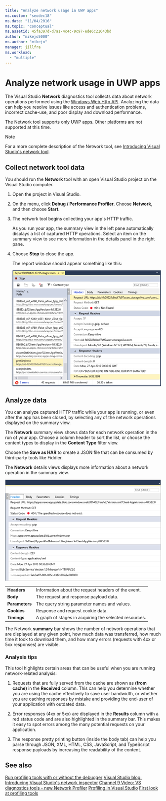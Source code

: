```yaml
---
title: "Analyze network usage in UWP apps"
ms.custom: "seodec18"
ms.date: "11/04/2016"
ms.topic: "conceptual"
ms.assetid: 45fa397d-d7a1-4c4c-9c97-ede6c21643bd
author: "mikejo5000"
ms.author: "mikejo"
manager: jillfra
ms.workload: 
  - "multiple"
---
```

# Analyze network usage in UWP apps
The Visual Studio **Network** diagnostics tool collects data about network operations performed using the [Windows.Web.Http API](/uwp/api/windows.web.http). Analyzing the data can help you resolve issues like access and authentication problems, incorrect cache-use, and poor display and download performance.

 The Network tool supports only UWP apps. Other platforms are not supported at this time.

> [!NOTE]
>  For a more complete description of the Network tool, see [Introducing Visual Studio's network tool](https://devblogs.microsoft.com/visualstudio/introducing-visual-studios-network-tool/).

## Collect network tool data
 You should run the **Network** tool with an open Visual Studio project on the Visual Studio computer.

1. Open the project in Visual Studio.

2. On the  menu, click **Debug / Performance Profiler**. Choose **Network**, and then choose **Start**.

3. The network tool begins collecting your app's HTTP traffic.

    As you run your app, the summary view in the left pane automatically displays a list of captured HTTP operations. Select an item on the summary view to see more information in the details panel in the right pane.

4. Choose **Stop** to close the app.

   The report window should appear something like this:

   ![The Network window](../profiling/media/network_fullwindow.png "NETWORK_FullWindow")

## Analyze data
 You can analyze captured HTTP traffic while your app is running, or even after the app has been closed, by selecting any of the network operations displayed on the summary view.

 The **Network** summary view shows data for each network operation in the run of your app. Choose a column header to sort the list, or choose the content types to display in the **Content Type** filter view.

 Choose the **Save as HAR** to create a JSON file that can be consumed by third-party tools like Fiddler.

 The **Network** details views displays more information about a network operation in the summary view.

 ![Network tool details pane](../profiling/media/network_detailsviewpane.png "NETWORK_DetailsViewPane")

|||
|-|-|
|**Headers**|Information about the request headers of the event.|
|**Body**|The request and response payload data.|
|**Parameters**|The query string parameter names and values.|
|**Cookies**|Response and request cookie data.|
|**Timings**|A graph of stages in acquiring the selected resources.|

 The Network **summary** bar shows the number of network operations that are displayed at any given point, how much data was transferred, how much time it took to download them, and how many errors (requests with 4xx or 5xx responses) are visible.

### Analysis tips
 This tool highlights certain areas that can be useful when you are running network-related analysis:

1.  Requests that are fully served from the cache are shown as **(from cache)** in the **Received** column. This can help you determine whether you are using the cache effectively to save user bandwidth, or whether you are caching responses by mistake and providing the end-user of your application with outdated data.

2.  Error responses (4xx or 5xx) are displayed in the **Results** column with a red status code and are also highlighted in the summary bar. This makes it easy to spot errors among the many potential requests on your application.

3.  The response pretty printing button (inside the body tab) can help you parse through JSON, XML, HTML, CSS, JavaScript, and TypeScript response payloads by increasing the readability of the content.

## See also
 [Run profiling tools with or without the debugger](../profiling/running-profiling-tools-with-or-without-the-debugger.md)
 [Visual Studio blog: Introducing Visual Studio's network inspector](http://go.microsoft.com/fwlink/?LinkId=535022)
 [Channel 9 Video: VS diagnostics tools - new Network Profiler](https://channel9.msdn.com/Series/ConnectOn-Demand/206)
 [Profiling in Visual Studio](../profiling/index.md)
 [First look at profiling tools](../profiling/profiling-feature-tour.md)
